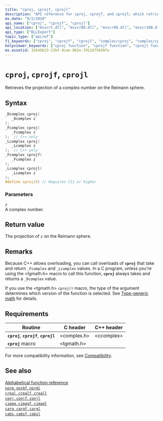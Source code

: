 ```yaml
---
title: "cproj, cprojf, cprojl"
description: "API reference for cproj, cprojf, and cprojl; which retrieve the projection of a complex number on the Reimann sphere."
ms.date: "9/2/2020"
api_name: ["cproj", "cprojf", "cprojl"]
api_location: ["msvcrt.dll", "msvcr80.dll", "msvcr90.dll", "msvcr100.dll", "msvcr100_clr0400.dll", "msvcr110.dll", "msvcr110_clr0400.dll", "msvcr120.dll", "msvcr120_clr0400.dll", "ucrtbase.dll", "api-ms-win-crt-math-l1-1-0.dll"]
api_type: ["DLLExport"]
topic_type: ["apiref"]
f1_keywords: ["cproj", "cprojf", "cprojl", "complex/cproj", "complex/cprojf", "complex/cprojl"]
helpviewer_keywords: ["cproj function", "cprojf function", "cprojl function"]
ms.assetid: 32b49623-13bf-4cae-802e-7912d75030fe
---
```

# `cproj`, `cprojf`, `cprojl`

Retrieves the projection of a complex number on the Reimann sphere.

## Syntax

```C
_Dcomplex cproj(
   _Dcomplex z
);
_Fcomplex cproj(
   _Fcomplex z
);  // C++ only
_Lcomplex cproj(
   _Lcomplex z
);  // C++ only
_Fcomplex cprojf(
   _Fcomplex z
);
_Lcomplex cprojl(
   _Lcomplex z
);
#define cproj(X) // Requires C11 or higher
```

### Parameters

*`z`*\
A complex number.

## Return value

The projection of *`z`* on the Reimann sphere.

## Remarks

Because C++ allows overloading, you can call overloads of **`cproj`** that take and return `_Fcomplex` and `_Lcomplex` values. In a C program, unless you're using the \<tgmath.h> macro to call this function, **`cproj`** always takes and returns a `_Dcomplex` value.

If you use the \<tgmath.h> `cproj()` macro, the type of the argument determines which version of the function is selected. See [Type-generic math](../tgmath.md) for details.

## Requirements

| Routine | C header | C++ header |
|---|---|---|
| **`cproj`**, **`cprojf`**, **`cprojl`** | \<complex.h> | \<ccomplex> |
| **`cproj`** macro | \<tgmath.h> |  |

For more compatibility information, see [Compatibility](../compatibility.md).

## See also

[Alphabetical function reference](crt-alphabetical-function-reference.md)\
[`norm`, `normf`, `norml`](norm-normf-norml1.md)\
[`creal`, `crealf`, `creall`](creal-crealf-creall.md)\
[`conj`, `conjf`, `conjl`](conj-conjf-conjl.md)\
[`cimag`, `cimagf`, `cimagl`](cimag-cimagf-cimagl.md)\
[`carg`, `cargf`, `cargl`](carg-cargf-cargl.md)\
[`cabs`, `cabsf`, `cabsl`](cabs-cabsf-cabsl.md)
